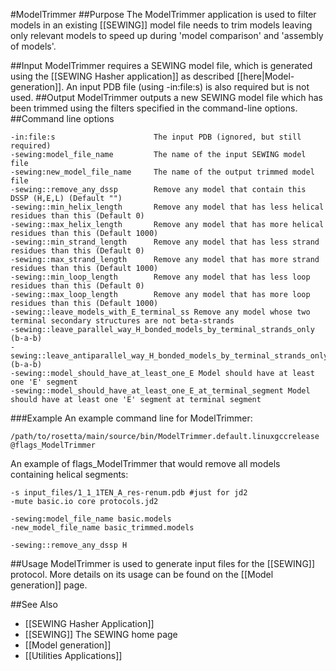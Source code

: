 #ModelTrimmer
##Purpose
The ModelTrimmer application is used to filter models in an existing [[SEWING]] model file needs to trim models leaving only relevant models to speed up during 'model comparison' and 'assembly of models'.

##Input
ModelTrimmer requires a SEWING model file, which is generated using the [[SEWING Hasher application]] as described [[here|Model-generation]]. An input PDB file (using -in:file:s) is also required but is not used.
##Output
ModelTrimmer outputs a new SEWING model file which has been trimmed using the filters specified in the command-line options.
##Command line options
```
-in:file:s                      The input PDB (ignored, but still required)
-sewing:model_file_name         The name of the input SEWING model file
-sewing:new_model_file_name     The name of the output trimmed model file
-sewing::remove_any_dssp        Remove any model that contain this DSSP (H,E,L) (Default "")
-sewing::min_helix_length       Remove any model that has less helical residues than this (Default 0)
-sewing::max_helix_length       Remove any model that has more helical residues than this (Default 1000)
-sewing::min_strand_length      Remove any model that has less strand residues than this (Default 0)
-sewing::max_strand_length      Remove any model that has more strand residues than this (Default 1000)
-sewing::min_loop_length        Remove any model that has less loop residues than this (Default 0)
-sewing::max_loop_length        Remove any model that has more loop residues than this (Default 1000)
-sewing::leave_models_with_E_terminal_ss Remove any model whose two terminal secondary structures are not beta-strands
-sewing::leave_parallel_way_H_bonded_models_by_terminal_strands_only (b-a-b)
-sewing::leave_antiparallel_way_H_bonded_models_by_terminal_strands_only (b-a-b)
-sewing::model_should_have_at_least_one_E Model should have at least one 'E' segment
-sewing::model_should_have_at_least_one_E_at_terminal_segment Model should have at least one 'E' segment at terminal segment
```
###Example
An example command line for ModelTrimmer:
```
/path/to/rosetta/main/source/bin/ModelTrimmer.default.linuxgccrelease @flags_ModelTrimmer
```

An example of flags_ModelTrimmer that would remove all models containing helical segments:
```
-s input_files/1_1_1TEN_A_res-renum.pdb #just for jd2
-mute basic.io core protocols.jd2

-sewing:model_file_name basic.models
-new_model_file_name basic_trimmed.models

-sewing::remove_any_dssp H
```

##Usage
ModelTrimmer is used to generate input files for the [[SEWING]] protocol. More details on its usage can be found on the [[Model generation]] page.

##See Also
* [[SEWING Hasher Application]]
* [[SEWING]] The SEWING home page
* [[Model generation]]
* [[Utilities Applications]]
